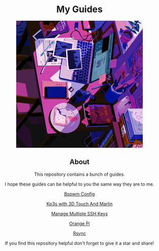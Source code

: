 <h1 align="center">My Guides</h1>

<div align="center">
<img src="/assets/desk.gif" alt="desk" width="400"/>
</div>

<h2 align="center">About</h2>

<p align="center">This repository contains a bunch of guides.</p>

<p align="center">I hope these guides can be helpful to you the same way they are to me.</p>

<div align="center">

<a href="https://github.com/fishsticksnom/bspwm-config">Bspwm Config</a>

<a href="https://github.com/fishsticksnom/kp3s_3d_touch_guide">Kp3s with 3D Touch And Marlin</a>

<a href="https://github.com/fishsticksnom/manage_multiple_ssh_keys_guide">Manage Multiple SSH Keys</a>  

<a href="https://github.com/fishsticksnom/orange_pi_guides">Orange Pi </a>

<a href="https://github.com/fishsticksnom/rsync_guide">Rsync</a>

</div>

<p align="center">If you find this repository helpful don't forget to give it a star and share!</p>
